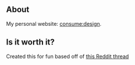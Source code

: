 ## About

My personal website: [consume:design](https://www.consumedesign.com).

## Is it worth it?

Created this for fun based off of
[this Reddit thread](https://www.reddit.com/r/Ultralight/comments/q89ez7/gear_upgrade_comparison_calculator_how_i_decide/)
